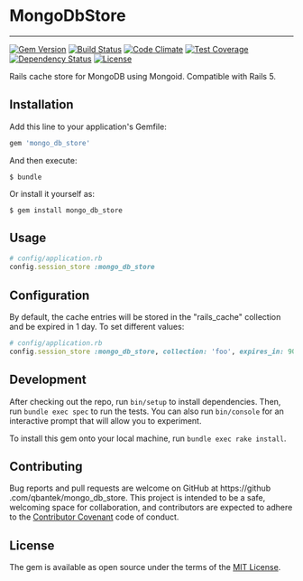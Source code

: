 # MongoDbStore
---------------

[![Gem Version](https://badge.fury.io/rb/mongo_db_store.svg)](https://badge.fury.io/rb/mongo_db_store)
[![Build Status](https://travis-ci.org/qbantek/mongo_db_store.svg?branch=master)](https://travis-ci.org/qbantek/mongo_db_store)
[![Code Climate](https://codeclimate.com/github/qbantek/mongo_db_store/badges/gpa.svg)](https://codeclimate.com/github/qbantek/mongo_db_store)
[![Test Coverage](https://codeclimate.com/github/qbantek/mongo_db_store/badges/coverage.svg)](https://codeclimate.com/github/qbantek/mongo_db_store/coverage)
[![Dependency Status](https://gemnasium.com/badges/github.com/qbantek/mongo_db_store.svg)](https://gemnasium.com/github.com/qbantek/mongo_db_store)
[![License](http://img.shields.io/:license-mit-blue.svg?style=flat-square)](http://mongo_db_store.mit-license.org)

Rails cache store for MongoDB using Mongoid. Compatible with Rails 5.

## Installation

Add this line to your application's Gemfile:

```ruby
gem 'mongo_db_store'
```

And then execute:

    $ bundle

Or install it yourself as:

    $ gem install mongo_db_store
    
## Usage    
    
```ruby
# config/application.rb
config.session_store :mongo_db_store
```

## Configuration

By default, the cache entries will be stored in the "rails_cache" collection 
and be expired in 1 day. To set different values:

```ruby
# config/application.rb
config.session_store :mongo_db_store, collection: 'foo', expires_in: 90.minutes
```


## Development

After checking out the repo, run `bin/setup` to install dependencies. Then, run `bundle exec spec` to run the tests. 
You can also run `bin/console` for an interactive prompt that will allow you to experiment.

To install this gem onto your local machine, run `bundle exec rake install`.

## Contributing

Bug reports and pull requests are welcome on GitHub at https://github
.com/qbantek/mongo_db_store. 
This project is intended to be a safe, welcoming space for collaboration, and contributors are expected to adhere 
to the [Contributor Covenant](http://contributor-covenant.org) code of conduct.


## License

The gem is available as open source under the terms of the [MIT License](http://opensource.org/licenses/MIT).